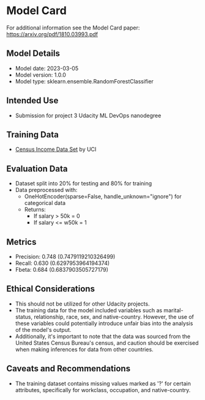 # Model Card

For additional information see the Model Card paper: https://arxiv.org/pdf/1810.03993.pdf

## Model Details
- Model date: 2023-03-05
- Model version: 1.0.0
- Model type: sklearn.ensemble.RandomForestClassifier

## Intended Use
- Submission for project 3 Udacity ML DevOps nanodegree
## Training Data
- [Census Income Data Set](https://archive.ics.uci.edu/ml/datasets/census+income) by UCI

## Evaluation Data
- Dataset split into 20% for testing and 80% for training
- Data preprocessed with:
    - OneHotEncoder(sparse=False, handle_unknown="ignore") for categorical data
    - Returns: 
        - If salary > 50k = 0
        - If salary <= w50k = 1
## Metrics
- Precision: 0.748 (0.7479119210326499)
- Recall: 0.630 (0.6297953964194374)
- Fbeta: 0.684 (0.6837903505727179)

## Ethical Considerations
- This should not be utilized for other Udacity projects.
- The training data for the model included variables such as marital-status, relationship, race, sex, and native-country. However, the use of these variables could potentially introduce unfair bias into the analysis of the model's output.
- Additionally, it's important to note that the data was sourced from the United States Census Bureau's census, and caution should be exercised when making inferences for data from other countries.
## Caveats and Recommendations
- The training dataset contains missing values marked as '?' for certain attributes, specifically for workclass, occupation, and native-country.